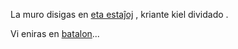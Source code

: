 La muro disigas en [eta estaĵoj](http://www.publicdomainpictures.net/view-image.php?image=131736&picture=halloween-ghost-cupcakes&large=1) , kriante kiel dividado . 

Vi eniras en [batalon](lukto/perdita.md)... 

